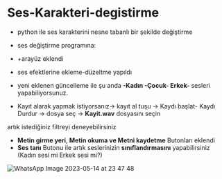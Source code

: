 # Ses-Karakteri-degistirme

- python ile ses karakterini nesne tabanlı bir şekilde değiştirme 

- ses değiştirme programına: 

* +arayüz eklendi

* ses efektlerine ekleme-düzeltme yapıldı

* yeni eklenen güncelleme ile şu anda **-Kadın -Çocuk- Erkek-** sesleri yapabiliyorsunuz.

* Kayıt alarak yapmak istiyorsanız-> kayıt al tuşu -> Kaydı başlat- Kaydı Durdur -> dosya seç -> **Kayit.wav** dosyasını seçin

artık istediğiniz filtreyi deneyebilirsiniz

* **Metin girme yeri**, **Metin okuma ve Metni kaydetme** Butonları eklendi
* **Ses tanı** Butonu ile artık seslerinizin **sınıflandırmasını** yapabilirsiniz (Kadın sesi mi Erkek sesi mi?)

![WhatsApp Image 2023-05-14 at 23 47 48](https://github.com/Lopards/Ses-Karakteri-degistirme/assets/101428835/2f16e604-e087-41f9-93ff-5e8a2da57ec3)



